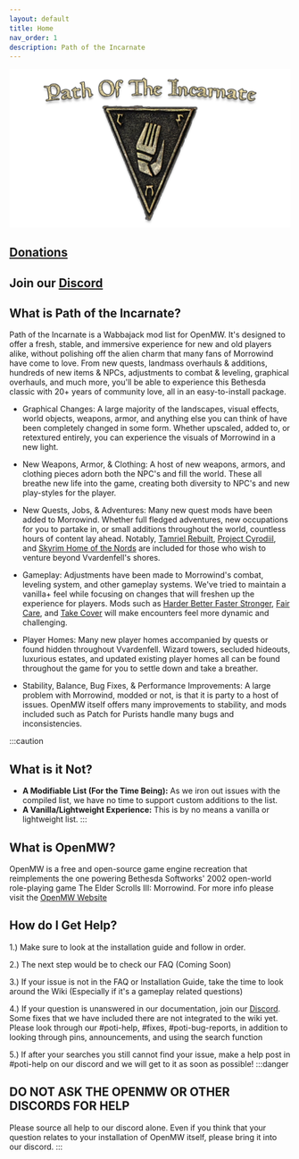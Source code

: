 ```yaml
---
layout: default
title: Home
nav_order: 1
description: Path of the Incarnate
---
```


![POTI](https://github.com/clayby99/path-of-the-incarnate/blob/main/splash.png?raw=true)

## **[Donations](https://ko-fi.com/clayby)**

## **Join our [Discord](https://discord.gg/43EhRjU)**

## **What is Path of the Incarnate?**
Path of the Incarnate is a Wabbajack mod list for OpenMW. It's designed to offer a fresh, stable, and immersive experience for new and old players alike, without polishing off the alien charm that many fans of Morrowind have come to love. From new quests, landmass overhauls & additions, hundreds of new items & NPCs, adjustments to combat & leveling, graphical overhauls, and much more, you'll be able to experience this Bethesda classic with 20+ years of community love, all in an easy-to-install package.

* Graphical Changes:
A large majority of the landscapes, visual effects, world objects, weapons, armor, and anything else you can think of have been completely changed in some form. Whether upscaled, added to, or retextured entirely, you can experience the visuals of Morrowind in a new light.

* New Weapons, Armor, & Clothing: 
A host of new weapons, armors, and clothing pieces adorn both the NPC's and fill the world. These all breathe new life into the game, creating both diversity to NPC's and new play-styles for the player.

* New Quests, Jobs, & Adventures:
Many new quest mods have been added to Morrowind. Whether full fledged adventures, new occupations for you to partake in, or small additions throughout the world, countless hours of content lay ahead. Notably, [Tamriel Rebuilt](https://www.nexusmods.com/morrowind/mods/42145), [Project Cyrodiil](https://www.nexusmods.com/morrowind/mods/44922), and [Skyrim Home of the Nords](https://www.nexusmods.com/morrowind/mods/44921) are included for those who wish to venture beyond Vvardenfell's shores.

* Gameplay:
Adjustments have been made to Morrowind's combat, leveling system, and other gameplay systems. We've tried to maintain a vanilla+ feel while focusing on changes that will freshen up the experience for players. Mods such as [Harder Better Faster Stronger](https://www.nexusmods.com/morrowind/mods/55542), [Fair Care](https://www.nexusmods.com/morrowind/mods/55293), and [Take Cover](https://www.nexusmods.com/morrowind/mods/54976) will make encounters feel more dynamic and challenging.

* Player Homes:
Many new player homes accompanied by quests or found hidden throughout Vvardenfell. Wizard towers, secluded hideouts, luxurious estates, and updated existing player homes all can be found throughout the game for you to settle down and take a breather.

* Stability, Balance, Bug Fixes, & Performance Improvements:
A large problem with Morrowind, modded or not,  is that it is party to a host of issues. OpenMW itself offers many improvements to stability, and mods included such as Patch for Purists handle many bugs and inconsistencies.

:::caution
## **What is it Not?**
- **A Modifiable List (For the Time Being):** As we iron out issues with the compiled list, we have no time to support custom additions to the list.
- **A Vanilla/Lightweight Experience:** This is by no means a vanilla or lightweight list. 
:::


## **What is OpenMW?**
OpenMW is a free and open-source game engine recreation that reimplements the one powering Bethesda Softworks' 2002 open-world role-playing game The Elder Scrolls III: Morrowind. For more info please visit the [OpenMW Website](https://openmw.org/en/)

## **How do I Get Help?**
1.) Make sure to look at the installation guide and follow in order.

2.) The next step would be to check our FAQ (Coming Soon)

3.) If your issue is not in the FAQ or Installation Guide, take the time to look around the Wiki (Especially if it's a gameplay related questions)

4.) If your question is unanswered in our documentation, join our [Discord](https://discord.gg/43EhRjU). Some fixes that we have included there are not integrated to the wiki yet. Please look through our #poti-help, #fixes, #poti-bug-reports, in addition to looking through pins, announcements, and using the search function

5.) If after your searches you still cannot find your issue, make a help post in #poti-help on our discord and we will get to it as soon as possible!
:::danger
## **DO NOT ASK THE OPENMW OR OTHER DISCORDS FOR HELP**

Please source all help to our discord alone. Even if you think that your question relates to your installation of OpenMW itself, please bring it into our discord.
:::
